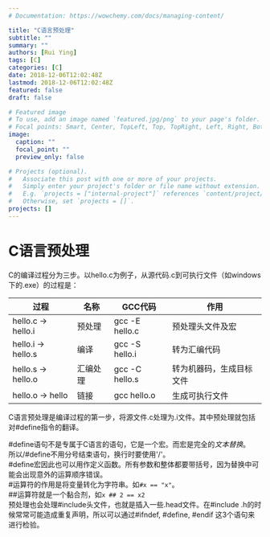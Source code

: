 ```yaml
---
# Documentation: https://wowchemy.com/docs/managing-content/

title: "C语言预处理"
subtitle: ""
summary: ""
authors: [Rui Ying]
tags: [C]
categories: [C]
date: 2018-12-06T12:02:48Z
lastmod: 2018-12-06T12:02:48Z
featured: false
draft: false

# Featured image
# To use, add an image named `featured.jpg/png` to your page's folder.
# Focal points: Smart, Center, TopLeft, Top, TopRight, Left, Right, BottomLeft, Bottom, BottomRight.
image:
  caption: ""
  focal_point: ""
  preview_only: false

# Projects (optional).
#   Associate this post with one or more of your projects.
#   Simply enter your project's folder or file name without extension.
#   E.g. `projects = ["internal-project"]` references `content/project/deep-learning/index.md`.
#   Otherwise, set `projects = []`.
projects: []
---
```

# C语言预处理

C的编译过程分为三步。以hello.c为例子，从源代码.c到可执行文件（如windows下的.exe）的过程是：

| 过程               | 名称     | GCC代码        | 作用                     |
| ------------------ | -------- | -------------- | ------------------------ |
| hello.c -> hello.i | 预处理   | gcc -E hello.c | 预处理头文件及宏         |
| hello.i -> hello.s | 编译     | gcc -S hello.i | 转为汇编代码             |
| hello.s -> hello.o | 汇编处理 | gcc -C hello.s | 转为机器码，生成目标文件 |
| hello.o -> hello   | 链接     | gcc  hello.o   | 生成可执行文件           |

C语言预处理是编译过程的第一步，将源文件.c处理为.i文件。其中预处理就包括对#define指令的翻译。

\#define语句不是专属于C语言的语句，它是一个宏。而宏是完全的*文本替换*。  
所以/#define不用分号结束语句，换行时要使用'/'。  
\#define宏因此也可以用作定义函数。所有参数和整体都要带括号，因为替换中可能会出现意外的运算顺序错误。  
\#运算符的作用是将变量转化为字符串。如`#x == "x"`。  
\#\#运算符就是一个黏合剂，如`x ## 2 == x2`  
预处理也会处理#include头文件，也就是插入一些.head文件。在\#include .h的时候常常可能造成重复声明，所以可以通过\#ifndef, \#define, \#endif 这3个语句来进行检验。
